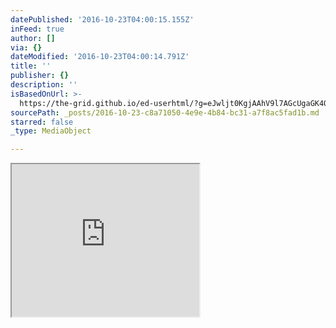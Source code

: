 ```yaml
---
datePublished: '2016-10-23T04:00:15.155Z'
inFeed: true
author: []
via: {}
dateModified: '2016-10-23T04:00:14.791Z'
title: ''
publisher: {}
description: ''
isBasedOnUrl: >-
  https://the-grid.github.io/ed-userhtml/?g=eJwljt0KgjAAhV9l7AGcUgaGK4QuytKiH-l2bNM2cy43NXv6FO8O5-NwvtBoooBgGBphueHkDTehoY3QFhAzKArsoDmGln8tkqQjM4PANBTDl7XarBGadk5RM8LY4NC6QgW3t7HbTuCwwzLLu6y_DFEtVP5LaZIs5HLv34OPqFz_KE8tUXJ1flyfZa2iPg5SFnetZzy3rEYfNJ9OYbTd_AHjgT_A
sourcePath: _posts/2016-10-23-c8a71050-4e9e-4b84-bc31-a7f8ac5fad1b.md
starred: false
_type: MediaObject

---
```

<iframe src="https://the-grid.github.io/ed-userhtml/?g=eJwljt0KgjAAhV9l7AGcUgaGK4QuytKiH-l2bNM2cy43NXv6FO8O5-NwvtBoooBgGBphueHkDTehoY3QFhAzKArsoDmGln8tkqQjM4PANBTDl7XarBGadk5RM8LY4NC6QgW3t7HbTuCwwzLLu6y_DFEtVP5LaZIs5HLv34OPqFz_KE8tUXJ1flyfZa2iPg5SFnetZzy3rEYfNJ9OYbTd_AHjgT_A" height="244" style=""></iframe>